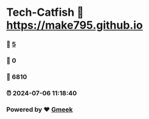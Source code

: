 # Tech-Catfish :link: https://make795.github.io 
### :page_facing_up: [5](https://make795.github.io/tag.html) 
### :speech_balloon: 0 
### :hibiscus: 6810 
### :alarm_clock: 2024-07-06 11:18:40 
### Powered by :heart: [Gmeek](https://github.com/Meekdai/Gmeek)
